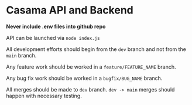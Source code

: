 # Casama API and Backend

__Never include .env files into github repo__

API can be launched via `node index.js`

All development efforts should begin from the `dev` branch and not from the `main` branch.

Any feature work should be worked in a `feature/FEATURE_NAME` branch.

Any bug fix work should be worked in a `bugfix/BUG_NAME` branch.

All merges should be made to `dev` branch. `dev -> main` merges should happen with necessary testing.
